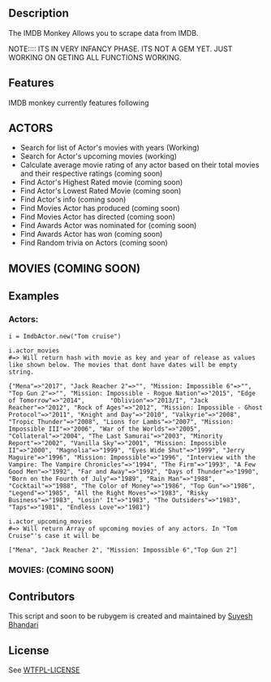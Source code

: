 ## Description

The IMDB Monkey  Allows you to scrape data from IMDB.

NOTE:::: ITS IN VERY INFANCY PHASE. ITS NOT A GEM YET. JUST WORKING ON GETING ALL FUNCTIONS WORKING.

## Features

IMDB monkey currently features following

## ACTORS

* Search for list of Actor's movies with years (Working)
* Search for Actor's upcoming movies (working)
* Calculate average movie rating of any actor based on their total movies and their respective ratings (coming soon)
* Find Actor's Highest Rated movie (coming soon)
* Find Actor's Lowest Rated Movie (coming soon)
* Find Actor's info (coming soon)
* Find Movies Actor has produced (coming soon)
* Find Movies Actor has directed (coming soon)
* Find Awards Actor was nominated for (coming soon)
* Find Awards Actor has won (coming soon)
* Find Random trivia on Actors (coming soon)

## MOVIES (COMING SOON)



## Examples

### Actors:

    i = ImdbActor.new("Tom cruise")

    i.actor_movies
    #=> Will return hash with movie as key and year of release as values like shown below. The movies that dont have dates will be empty string.

    {"Mena"=>"2017", "Jack Reacher 2"=>"", "Mission: Impossible 6"=>"", "Top Gun 2"=>"", "Mission: Impossible - Rogue Nation"=>"2015", "Edge of Tomorrow"=>"2014",       "Oblivion"=>"2013/I", "Jack Reacher"=>"2012", "Rock of Ages"=>"2012", "Mission: Impossible - Ghost Protocol"=>"2011", "Knight and Day"=>"2010", "Valkyrie"=>"2008", "Tropic Thunder"=>"2008", "Lions for Lambs"=>"2007", "Mission: Impossible III"=>"2006", "War of the Worlds"=>"2005", "Collateral"=>"2004", "The Last Samurai"=>"2003", "Minority Report"=>"2002", "Vanilla Sky"=>"2001", "Mission: Impossible II"=>"2000", "Magnolia"=>"1999", "Eyes Wide Shut"=>"1999", "Jerry Maguire"=>"1996", "Mission: Impossible"=>"1996", "Interview with the Vampire: The Vampire Chronicles"=>"1994", "The Firm"=>"1993", "A Few Good Men"=>"1992", "Far and Away"=>"1992", "Days of Thunder"=>"1990", "Born on the Fourth of July"=>"1989", "Rain Man"=>"1988", "Cocktail"=>"1988", "The Color of Money"=>"1986", "Top Gun"=>"1986", "Legend"=>"1985", "All the Right Moves"=>"1983", "Risky Business"=>"1983", "Losin' It"=>"1983", "The Outsiders"=>"1983", "Taps"=>"1981", "Endless Love"=>"1981"}

    i.actor_upcoming_movies
    #=> Will return Array of upcoming movies of any actors. In "Tom Cruise"'s case it will be

    ["Mena", "Jack Reacher 2", "Mission: Impossible 6","Top Gun 2"]

### MOVIES: (COMING SOON)

## Contributors

This script and soon to be rubygem is created and maintained by [Suyesh Bhandari](https://www.suyesh.com)

## License

See [WTFPL-LICENSE](http://www.wtfpl.net/txt/copying/)
